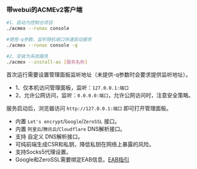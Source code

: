 
### 带webui的ACMEv2客户端


```bash
#1、启动为控制台项目
./acmex --runas console

#使用-q参数，监听随机端口快速启动服务
./acmex --runas console -q

#2、安装为系统服务
./acmex --install-as [服务名称]
```
首次运行需要设置管理面板监听地址（未提供-q参数时会要求提供监听地址）。

* 1、仅本机访问管理面板，监听：`127.0.0.1:端口`
* 2、允许公网访问，监听：`0.0.0.0:端口`，允许公网访问时，注意安全策略。

服务启动后，浏览器访问 `http://127.0.0.1:端口` 即可打开管理面板。

* 内置 `Let's encrypt`/`Google`/`ZeroSSL` 接口。
* 内置 `阿里云`/`腾讯云`/`Cloudflare` DNS解析接口。
* 支持 自定义 DNS解析接口。
* 可纯前端生成CSR和私钥，降低私钥在网络上暴露的风险。
* 支持Socks5代理设置。
* Google和ZeroSSL需要绑定EAB信息。[EAB指引](https://bkssl.com/document/acmev2-eab.html)